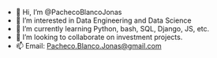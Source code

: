 - 👋 Hi, I’m @PachecoBlancoJonas
- 👀 I’m interested in Data Engineering and Data Science
- 🌱 I’m currently learning Python, bash, SQL, Django, JS, etc.
- 💞️ I’m looking to collaborate on investment projects.
- 📫 Email: Pacheco.Blanco.Jonas@gmail.com

<!---
PachecoBlancoJonas/PachecoBlancoJonas is a ✨ special ✨ repository because its `README.md` (this file) appears on your GitHub profile.
You can click the Preview link to take a look at your changes.
--->
